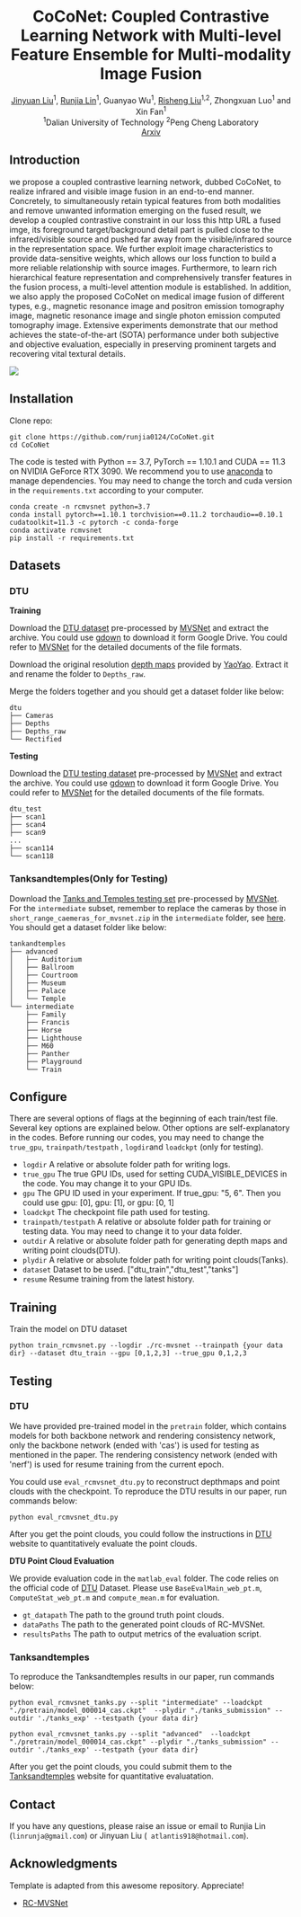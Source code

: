 

<div align="center">
  <h1 align="center">CoCoNet: Coupled Contrastive Learning Network with Multi-level Feature Ensemble for Multi-modality Image Fusion</h1>

  <p align="center">
    <a href="https://github.com/JinyuanLiu-CV">Jinyuan Liu</a><sup>1</sup>,
	<a href=https://github.com/runjia0124/ target=_blank rel=noopener>Runjia Lin</a><sup>1</sup>, 
    Guanyao Wu<sup>1</sup>, 
    <a href=https://rsliu.tech/ target=_blank rel=noopener>Risheng Liu</a><sup>1,2</sup>,
    Zhongxuan Luo<sup>1</sup> and 
    Xin Fan<sup>1</sup>
    </sup>
      <br>
      <sup>1</sup>Dalian University of Technology
      <sup>2</sup>Peng Cheng Laboratory
    <br />
    <a href="https://arxiv.org/abs/2203.03949">Arxiv</a> 

  </p>
</div>

## Introduction

we propose a coupled contrastive learning network, dubbed CoCoNet, to realize infrared and visible image fusion in an end-to-end manner. Concretely, to simultaneously retain typical features from both modalities and remove unwanted information emerging on the fused result, we develop a coupled contrastive constraint in our loss this http URL a fused imge, its foreground target/background detail part is pulled close to the infrared/visible source and pushed far away from the visible/infrared source in the representation space. We further exploit image characteristics to provide data-sensitive weights, which allows our loss function to build a more reliable relationship with source images. Furthermore, to learn rich hierarchical feature representation and comprehensively transfer features in the fusion process, a multi-level attention module is established. In addition, we also apply the proposed CoCoNet on medical image fusion of different types, e.g., magnetic resonance image and positron emission tomography image, magnetic resonance image and single photon emission computed tomography image. Extensive experiments demonstrate that our method achieves the state-of-the-art (SOTA) performance under both subjective and objective evaluation, especially in preserving prominent targets and recovering vital textural details.

![](media/Comparison.jpg)

## Installation

Clone repo:
```
git clone https://github.com/runjia0124/CoCoNet.git
cd CoCoNet
```

The code is tested with Python == 3.7, PyTorch == 1.10.1 and CUDA == 11.3 on NVIDIA GeForce RTX 3090. We recommend you to use [anaconda](https://www.anaconda.com/) to manage dependencies. You may need to change the torch and cuda version in the `requirements.txt` according to your computer.
```
conda create -n rcmvsnet python=3.7
conda install pytorch==1.10.1 torchvision==0.11.2 torchaudio==0.10.1 cudatoolkit=11.3 -c pytorch -c conda-forge
conda activate rcmvsnet
pip install -r requirements.txt
```

## Datasets

### DTU

**Training**

Download the [DTU dataset](https://drive.google.com/file/d/1eDjh-_bxKKnEuz5h-HXS7EDJn59clx6V/view) pre-processed by [MVSNet](https://github.com/YoYo000/MVSNet) and extract the archive. You could use [gdown](https://github.com/wkentaro/gdown) to download it form Google Drive. You could refer to [MVSNet](https://github.com/YoYo000/MVSNet) for the detailed documents of the file formats.

Download the original resolution [depth maps](https://drive.google.com/open?id=1LVy8tsWajG3uPTCYPSxDvVXFCdIYXaS-) provided by [YaoYao](https://github.com/YoYo000/MVSNet/issues/106). Extract it and rename the folder to `Depths_raw`. 

Merge the folders together and you should get a dataset folder like below:

```
dtu
├── Cameras
├── Depths
├── Depths_raw
└── Rectified
```

**Testing**

Download the [DTU testing dataset](https://drive.google.com/file/d/135oKPefcPTsdtLRzoDAQtPpHuoIrpRI_/view) pre-processed by [MVSNet](https://github.com/YoYo000/MVSNet) and extract the archive. You could use [gdown](https://github.com/wkentaro/gdown) to download it form Google Drive. You could refer to [MVSNet](https://github.com/YoYo000/MVSNet) for the detailed documents of the file formats. 

```
dtu_test
├── scan1
├── scan4
├── scan9
...
├── scan114
└── scan118
```



### Tanksandtemples(Only for Testing)

Download the [Tanks and Temples testing set](https://drive.google.com/open?id=1YArOJaX9WVLJh4757uE8AEREYkgszrCo) pre-processed by [MVSNet](https://github.com/YoYo000/MVSNet). For the `intermediate` subset, remember to replace the cameras by those in `short_range_caemeras_for_mvsnet.zip` in the `intermediate` folder, see [here](https://github.com/YoYo000/MVSNet/issues/14). You should get a dataset folder like below:

```
tankandtemples
├── advanced
│   ├── Auditorium
│   ├── Ballroom
│   ├── Courtroom
│   ├── Museum
│   ├── Palace
│   └── Temple
└── intermediate
    ├── Family
    ├── Francis
    ├── Horse
    ├── Lighthouse
    ├── M60
    ├── Panther
    ├── Playground
    └── Train
```

## Configure

There are several options of flags at the beginning of each train/test file. Several key options are explained below. Other options are self-explanatory in the codes. Before running our codes, you may need to change the `true_gpu`, `trainpath/testpath` , `logdir`and `loadckpt` (only for testing).

* `logdir` A relative or absolute folder path for writing logs.
* `true_gpu` The true GPU IDs, used for setting CUDA_VISIBLE_DEVICES in the code. You may change it to your GPU IDs.
* `gpu` The GPU ID used in your experiment. If true_gpu: "5, 6". Then you could use gpu: [0], gpu: [1], or gpu: [0, 1]
* `loadckpt` The checkpoint file path used for testing.
* `trainpath/testpath` A relative or absolute folder path for training or testing data. You may need to change it to your data folder.
* `outdir` A relative or absolute folder path for generating depth maps and writing point clouds(DTU).
* `plydir` A relative or absolute folder path for writing point clouds(Tanks).
* `dataset` Dataset to be used. ["dtu_train","dtu_test","tanks"]
* `resume` Resume training from the latest history.

## Training

Train the model on DTU dataset
```
python train_rcmvsnet.py --logdir ./rc-mvsnet --trainpath {your data dir} --dataset dtu_train --gpu [0,1,2,3] --true_gpu 0,1,2,3 
```

## Testing

### **DTU**

We have provided pre-trained model in the `pretrain` folder, which contains models for both backbone network and rendering consistency network, only the backbone network (ended with 'cas') is used for testing as mentioned in the paper. The rendering consistency network (ended with 'nerf') is used for resume training from the current epoch. 

You could use `eval_rcmvsnet_dtu.py` to reconstruct depthmaps and point clouds with the checkpoint. To reproduce the DTU results in our paper, run commands below:

```
python eval_rcmvsnet_dtu.py
```
After you get the point clouds, you could follow the instructions in [DTU](http://roboimagedata.compute.dtu.dk/?page_id=36) website to quantitatively evaluate the point clouds.

**DTU Point Cloud Evaluation**

We provide evaluation code in the `matlab_eval` folder. The code relies on the official code of [DTU](http://roboimagedata.compute.dtu.dk/?page_id=36) Dataset. Please use  `BaseEvalMain_web_pt.m`, `ComputeStat_web_pt.m` and `compute_mean.m` for evaluation. 

* `gt_datapath` The path to the ground truth point clouds.
* `dataPaths` The path to the generated point clouds of RC-MVSNet.
* `resultsPaths` The path to output metrics of the evaluation script.

### Tanksandtemples

To reproduce the Tanksandtemples results in our paper, run commands below:
```
python eval_rcmvsnet_tanks.py --split "intermediate" --loadckpt "./pretrain/model_000014_cas.ckpt"  --plydir "./tanks_submission" --outdir './tanks_exp' --testpath {your data dir}
```
```
python eval_rcmvsnet_tanks.py --split "advanced"  --loadckpt "./pretrain/model_000014_cas.ckpt" --plydir "./tanks_submission" --outdir './tanks_exp' --testpath {your data dir}
```
After you get the point clouds, you could submit them to the [Tanksandtemples](https://www.tanksandtemples.org/) website for quantitative evaluatation.


## Contact

If you have any questions, please raise an issue or email to Runjia Lin (`linrunja@gmail.com`) or Jinyuan Liu (` atlantis918@hotmail.com`).

## Acknowledgments

Template is adapted from this awesome repository. Appreciate!

* [RC-MVSNet](https://github.com/Boese0601/RC-MVSNet)
